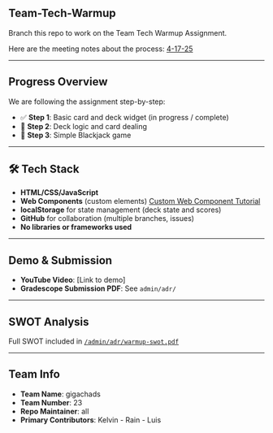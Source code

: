 ## Team-Tech-Warmup

Branch this repo to work on the Team Tech Warmup Assignment. 

Here are the meeting notes about the process: [4-17-25](https://github.com/cse110-sp25-group23/Meeting-Notes/blob/main/notes/4-17-25.md)




---

## Progress Overview

We are following the assignment step-by-step:

- ✅ **Step 1**: Basic card and deck widget (in progress / complete)
- 🔲 **Step 2**: Deck logic and card dealing
- 🔲 **Step 3**: Simple Blackjack game

---

## 🛠️ Tech Stack

- **HTML/CSS/JavaScript**
- **Web Components** (custom elements) [Custom Web Component Tutorial](https://www.youtube.com/watch?v=4ZCJDf5gjLA&ab_channel=GoMakeThings)
- **localStorage** for state management (deck state and scores)
- **GitHub** for collaboration (multiple branches, issues)
- **No libraries or frameworks used**

---

## Demo & Submission

- **YouTube Video**: [Link to demo]
- **Gradescope Submission PDF**: See `admin/adr/`

---

## SWOT Analysis

Full SWOT included in [`/admin/adr/warmup-swot.pdf`](admin/adr/warmup-swot.pdf)

---

## Team Info

- **Team Name**: gigachads
- **Team Number**: 23
- **Repo Maintainer**: all
- **Primary Contributors**: Kelvin - Rain - Luis